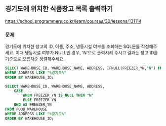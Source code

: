 ## 경기도에 위치한 식품창고 목록 출력하기
https://school.programmers.co.kr/learn/courses/30/lessons/131114

### 문제
경기도에 위치한 창고의 ID, 이름, 주소, 냉동시설 여부를 조회하는 SQL문을 작성해주세요. 이때 냉동시설 여부가 NULL인 경우, 'N'으로 출력시켜 주시고 결과는 창고 ID를 기준으로 오름차순 정렬해주세요.

```SQL
SELECT WAREHOUSE_ID, WAREHOUSE_NAME, ADDRESS, IFNULL(FREEZER_YN,"N") FROM FOOD_WAREHOUSE
WHERE ADDRESS LIKE "%경기도%"
ORDER BY WAREHOUSE_ID;
```

```SQL
SELECT WAREHOUSE_ID, WAREHOUSE_NAME, ADDRESS, 
    CASE 
        WHEN FREEZER_YN IS NULL THEN "N"
        ELSE FREEZER_YN
    END AS FREEZER_YN
FROM FOOD_WAREHOUSE
WHERE ADDRESS LIKE "%경기도%"
ORDER BY WAREHOUSE_ID;
```
